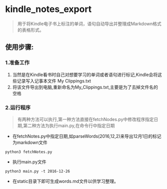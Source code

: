 # kindle_notes_export

> 用于将Kindle电子书上标注的单词，语句自动导出并整理成Markdown格式的表格形式。

## 使用步骤:

### 1.准备工作
1. 当然是在Kindle看书时自己对想要学习的单词或者语句进行标记,Kindle会将这些记录写入记事本文件 My Clippings.txt
2. 将该文件导出到电脑,重新命名为My_Clippings.txt,主要是为了去掉文件名的空格

### 2.运行程序
>有两种方法可以执行,第一种方法直接在fetchNodes.py中修改程序指定日期,第二种方法为执行main.py,在命令行中指定日期

- 在fetchNotes.py中指定日期,如parseWords(2016,12,2)来导出12月1日的标记为markdown文件
```shell
python3 fetchNotes.py
```
- 执行main.py文件
```shell
python3 main.py -t 2016-12-26
```
- 在static目录下即可生成words.md文件以供学习整理。